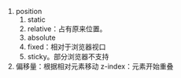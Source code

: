 1. position
	1. static
	2. relative：占有原来位置。
	3. absolute
	4. fixed：相对于浏览器视口
	5. sticky。部分浏览器不支持
2. 偏移量：根据相对元素移动
z-index：元素开始重叠